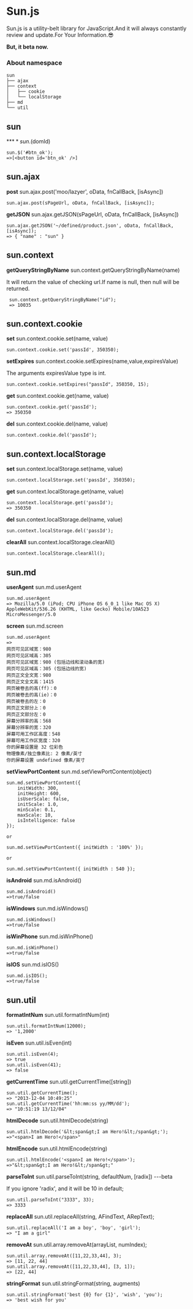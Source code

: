 # Sun.js


Sun.js is a utility-belt library for JavaScript.And it will always constantly review and update.For Your Information.:sunglasses:

**But, it beta now.**

### About namespace

```
sun
├── ajax
├── context
│   ├── cookie
│   └── localStorage
├── md
└── util
```

sun
---

**$** sun.$(domId)

```
sun.$('#btn_ok');
=>[<button id='btn_ok' />]
```

sun.ajax
--------

**post**    sun.ajax.post('moo/lazyer', oData, fnCallBack, [isAsync])

```
sun.ajax.post(sPageUrl, oData, fnCallBack, [isAsync]);
```

**getJSON** sun.ajax.getJSON(sPageUrl, oData, fnCallBack, [isAsync])

```
sun.ajax.getJSON('~/defined/product.json', oData, fnCallBack, [isAsync]);
=> { "name" : "sun" }
```

sun.context
-----------

**getQueryStringByName** sun.context.getQueryStringByName(name)

It will return the value of checking url.If name is null, then null will be returned.

```
 sun.context.getQueryStringByName("id");
 => 10035
```

sun.context.cookie
------------------

**set** sun.context.cookie.set(name, value)

```
sun.context.cookie.set('passId', 350350);
```

**setExpires**  sun.context.cookie.setExpires(name,value,expiresValue)

The arguments expiresValue type is int.

```
sun.context.cookie.setExpires("passId", 350350, 15);
```

**get** sun.context.cookie.get(name, value)

```
sun.context.cookie.get('passId');
=> 350350
```

**del** sun.context.cookie.del(name, value)

```
sun.context.cookie.del('passId');
```

sun.context.localStorage
------------------

**set** sun.context.localStorage.set(name, value)

```
sun.context.localStorage.set('passId', 350350);
```

**get** sun.context.localStorage.get(name, value)

```
sun.context.localStorage.get('passId');
=> 350350
```

**del** sun.context.localStorage.del(name, value)

```
sun.context.localStorage.del('passId');
```

**clearAll** sun.context.localStorage.clearAll()

```
sun.context.localStorage.clearAll();
```

sun.md
------------------

**userAgent** sun.md.userAgent

```
sun.md.userAgent
=> Mozilla/5.0 (iPod; CPU iPhone OS 6_0_1 like Mac OS X) AppleWebKit/536.26 (KHTML, like Gecko) Mobile/10A523 MicroMessenger/5.0
```

**screen** sun.md.screen

```
sun.md.userAgent
=> 
网页可见区域宽：980
网页可见区域高：305
网页可见区域宽：980 (包括边线和滚动条的宽)
网页可见区域高：305 (包括边线的宽)
网页正文全文宽：980
网页正文全文高：1415
网页被卷去的高(ff)：0
网页被卷去的高(ie)：0
网页被卷去的左：0
网页正文部分上：0
网页正文部分左：0
屏幕分辨率的高：568
屏幕分辨率的宽：320
屏幕可用工作区高度：548
屏幕可用工作区宽度：320
你的屏幕设置是 32 位彩色
物理像素/独立像素比: 2 像素/英寸
你的屏幕设置 undefined 像素/英寸
```

**setViewPortContent** sun.md.setViewPortContent(object)

```
sun.md.setViewPortContent({
	initWidth: 300, 
    initHeight: 600,
    isUserScale: false,
    initScale: 1.0,
    minScale: 0.1,
    maxScale: 10,
    isIntelligence: false
});

or

sun.md.setViewPortContent({ initWidth : '100%' });

or

sun.md.setViewPortContent({ initWidth : 540 });
```

**isAndroid** sun.md.isAndroid()

```
sun.md.isAndroid()
=>true/false
```

**isWindows** sun.md.isWindows()

```
sun.md.isWindows()
=>true/false
```

**isWinPhone** sun.md.isWinPhone()

```
sun.md.isWinPhone()
=>true/false
```

**isIOS** sun.md.isIOS()

```
sun.md.isIOS();
=>true/false
```

sun.util
--------

**formatIntNum** sun.util.formatIntNum(int)

```
sun.util.formatIntNum(12000);
=> '1,2000'
```

**isEven**  sun.util.isEven(int)

```
sun.util.isEven(4);
=> true
sun.util.isEven(41);
=> false
```

**getCurrentTime** sun.util.getCurrentTime([string])

```
sun.util.getCurrentTime();
=> "2013-12-04 10:49:25"
sun.util.getCurrentTime('hh:mm:ss yy/MM/dd');
=> "10:51:19 13/12/04"
```

**htmlDecode** sun.util.htmlDecode(string)

```
sun.util.htmlDecode('&lt;span&gt;I am Hero!&lt;/span&gt;');
=>"<span>I am Hero!</span>"
```

**htmlEncode** sun.util.htmlEncode(string)

```
sun.util.htmlEncode('<span>I am Hero!</span>');
=>"&lt;span&gt;I am Hero!&lt;/span&gt;"
```

**parseToInt** sun.util.parseToInt(string, defaultNum, [radix])    ---beta

If you ignore 'radix', and it will be 10 in default;

```
sun.util.parseToInt("3333", 33);
=> 3333
```

**replaceAll** sun.util.replaceAll(string, AFindText, ARepText);

```
sun.util.replaceAll('I am a boy', 'boy', 'girl');
=> "I am a girl"
```

**removeAt** sun.util.array.removeAt(arrayList, numIndex);

```
sun.util.array.removeAt([11,22,33,44], 3);
=> [11, 22, 44]
sun.util.array.removeAt([11,22,33,44], [3, 1]);
=> [22, 44]
```

**stringFormat**  sun.util.stringFormat(string, augments)

```
sun.util.stringFormat('best {0} for {1}', 'wish', 'you');
=> 'best wish for you'
```



